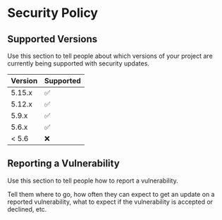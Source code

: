 # Security Policy

## Supported Versions

Use this section to tell people about which versions of your project are
currently being supported with security updates.

| Version | Supported          |
| ------- | ------------------ |
| 5.15.x  | :white_check_mark: |
| 5.12.x  | :white_check_mark: |
| 5.9.x   | :white_check_mark: |
| 5.6.x   | :white_check_mark: |
| < 5.6   | :x:                |

## Reporting a Vulnerability

Use this section to tell people how to report a vulnerability.

Tell them where to go, how often they can expect to get an update on a
reported vulnerability, what to expect if the vulnerability is accepted or
declined, etc.
